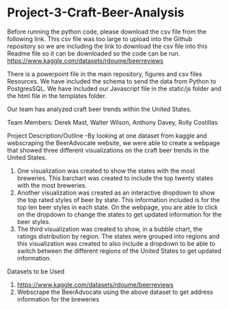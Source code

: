 # Project-3-Craft-Beer-Analysis

Before running the python code, please download the csv file from the following link. This csv file was too large to upload into the Github repository so we are including the link to download the csv file into this Readme file so it can be downloaded so the code can be run.
https://www.kaggle.com/datasets/rdoume/beerreviews

There is a powerpoint file in the main repository, figures and csv files Resources. We have included the schema to send the data from Python to PostgresSQL. We have included our Javascript file in the static/js folder and the html file in the templates folder.

Our team has analyzed craft beer trends within the United States.

Team Members: Derek Mast, Walter Wilson, Anthony Davey, Rolly Costillas

Project Description/Outline
-By looking at one dataset from kaggle and webscraping the BeerAdvocate website, we were able to create a webpage that showed three different visualizations on the craft beer trends in the United States.

  1. One visualization was created to show the states with the most breweries. This barchart was created to include the top twenty states with the most breweries.
  2. Another visualization was created as an interactive dropdown to show the top rated styles of beer by state. This information included is for the top ten beer styles in each state. On the webpage, you are able to click on the dropdown to change the states to get updated information for the beer styles.
  3. The third visualization was created to show, in a bubble chart, the ratings distribution by region. The states were grouped into regions and this visualization was created to also include a dropdown to be able to switch between the different regions of the United States to get updated information.


Datasets to be Used
  1. https://www.kaggle.com/datasets/rdoume/beerreviews
  2. Webscrape the BeerAdvocate using the above dataset to get address information for the breweries
